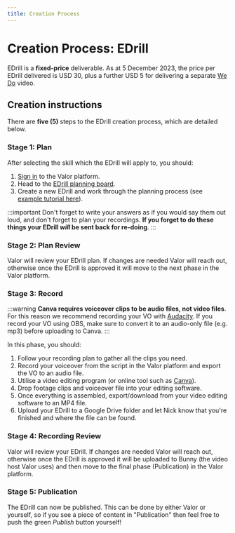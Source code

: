 ```yaml
---
title: Creation Process
---
```


# Creation Process: EDrill

EDrill is a **fixed-price** deliverable. As at 5 December 2023, the price per EDrill delivered is USD 30, plus a further USD 5 for delivering a separate [We Do](../we-do/creation-process.md) video.

## Creation instructions

There are **five (5)** steps to the EDrill creation process, which are detailed below.

### Stage 1: Plan

After selecting the skill which the EDrill will apply to, you should:

1. [Sign in](https://app.valoresports.com/sign-in) to the Valor platform.
1. Head to the [EDrill planning board](https://app.valoresports.com/content-creation/E_DRILL/prepare/list).
1. Create a new EDrill and work through the planning process (see [example tutorial here](https://youtu.be/HoQfrHMHcaw)).

:::important
Don't forget to write your answers as if you would say them out loud, and don't forget to plan your recordings. **If you forget to do these things your EDrill _will_ be sent back for re-doing**.
:::

### Stage 2: Plan Review

Valor will review your EDrill plan. If changes are needed Valor will reach out, otherwise once the EDrill is approved it will move to the next phase in the Valor platform.

### Stage 3: Record

:::warning
**Canva requires voiceover clips to be audio files, not video files**. For this reason we recommend recording your VO with [Audacity](https://www.audacityteam.org/). If you record your VO using OBS, make sure to convert it to an audio-only file (e.g. mp3) before uploading to Canva.
:::

In this phase, you should:

1. Follow your recording plan to gather all the clips you need.
1. Record your voiceover from the script in the Valor platform and export the VO to an audio file.
1. Utilise a video editing program (or online tool such as [Canva](https://www.canva.com/)).
1. Drop footage clips and voiceover file into your editing software.
1. Once everything is assembled, export/download from your video editing software to an MP4 file.
1. Upload your EDrill to a Google Drive folder and let Nick know that you're finished and where the file can be found.

### Stage 4: Recording Review

Valor will review your EDrill. If changes are needed Valor will reach out, otherwise once the EDrill is approved it will be uploaded to Bunny (the video host Valor uses) and then move to the final phase (Publication) in the Valor platform.

### Stage 5: Publication

The EDrill can now be published. This can be done by either Valor or yourself, so if you see a piece of content in "Publication" then feel free to push the green _Publish_ button yourself!
